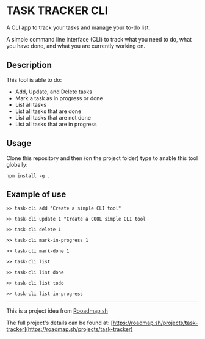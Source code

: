 # TASK TRACKER CLI
A CLI app to track your tasks and manage your to-do list.

A simple command line interface (CLI) to track what you need to do, what you have done, and what you are currently working on.

## Description
This tool is able to do:
- Add, Update, and Delete tasks
- Mark a task as in progress or done
- List all tasks
- List all tasks that are done
- List all tasks that are not done
- List all tasks that are in progress

## Usage

Clone this repository and then (on the project folder) type to anable this tool globally:

`npm install -g .`

## Example of use
`>> task-cli add "Create a simple CLI tool"`

`>> task-cli update 1 "Create a COOL simple CLI tool`

`>> task-cli delete 1`

`>> task-cli mark-in-progress 1`

`>> task-cli mark-done 1`

`>> task-cli list`

`>> task-cli list done`

`>> task-cli list todo`

`>> task-cli list in-progress`

<hr/>

This is a project idea from [Rooadmap.sh](https://roadmap.sh/)

The full project's details can be found at: [https://roadmap.sh/projects/task-tracker](https://roadmap.sh/projects/task-tracker) 